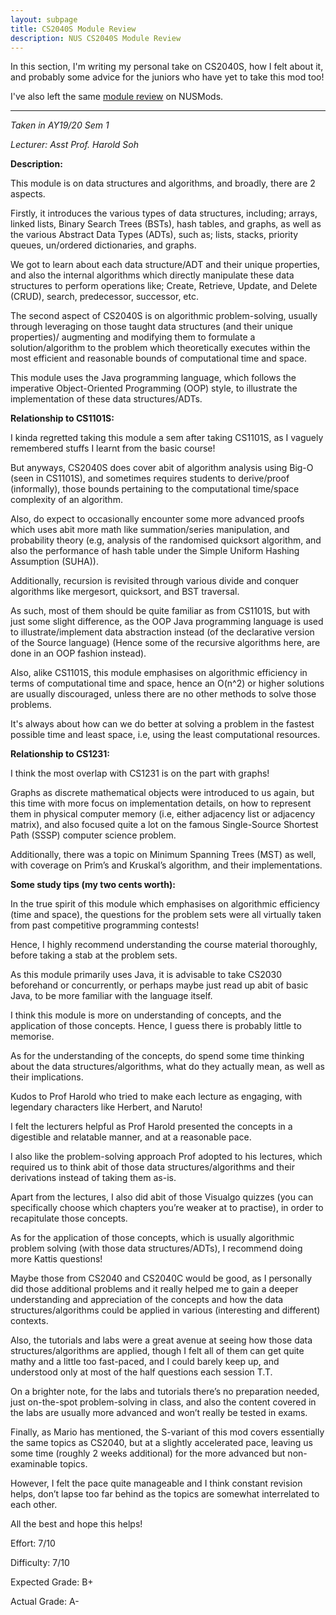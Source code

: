 ```yaml
---
layout: subpage
title: CS2040S Module Review
description: NUS CS2040S Module Review
---
```


In this section, I'm writing my personal take on CS2040S, how I felt about it,
and probably some advice for the juniors who have yet to take this mod too!

I've also left the same [module review](https://nusmods.com/modules/CS2040S/data-structures-and-algorithms)
on NUSMods.

---

_Taken in AY19/20 Sem 1_

_Lecturer: Asst Prof. Harold Soh_

**Description:**

This module is on data structures and algorithms, and broadly, there are 2 aspects.

Firstly, it introduces the various types of data structures, including; arrays, linked lists,
Binary Search Trees (BSTs), hash tables, and graphs, as well as the various
Abstract Data Types (ADTs), such as; lists, stacks, priority queues, un/ordered dictionaries,
and graphs.

We got to learn about each data structure/ADT and their unique properties, and also the internal
algorithms which directly manipulate these data structures to perform operations like; Create,
Retrieve, Update, and Delete (CRUD), search, predecessor, successor, etc.

The second aspect of CS2040S is on algorithmic problem-solving, usually through leveraging
on those taught data structures (and their unique properties)/ augmenting and modifying
them to formulate a solution/algorithm to the problem which theoretically executes within the
most efficient and reasonable bounds of computational time and space.

This module uses the Java programming language, which follows the imperative Object-Oriented
Programming (OOP) style, to illustrate the implementation of these data structures/ADTs.

**Relationship to CS1101S:**

I kinda regretted taking this module a sem after taking CS1101S, as I vaguely remembered
stuffs I learnt from the basic course!

But anyways, CS2040S does cover abit of algorithm analysis using Big-O (seen in CS1101S),
and sometimes requires students to derive/proof (informally), those bounds pertaining to
the computational time/space complexity of an algorithm.

Also, do expect to occasionally encounter some more advanced proofs which uses abit more
math like summation/series manipulation, and probability theory (e.g, analysis of the
randomised quicksort algorithm, and also the performance of hash table under the Simple
Uniform Hashing Assumption (SUHA)).

Additionally, recursion is revisited through various divide and conquer algorithms like
mergesort, quicksort, and BST traversal.

As such, most of them should be quite familiar as from CS1101S, but with just some slight
difference, as the OOP Java programming language is used to illustrate/implement data abstraction
instead (of the declarative version of the Source language) (Hence some of the recursive
algorithms here, are done in an OOP fashion instead).

Also, alike CS1101S, this module emphasises on algorithmic efficiency in terms of computational
time and space, hence an O(n^2) or higher solutions are usually discouraged, unless there
are no other methods to solve those problems.

It's always about how can we do better at solving a problem in the fastest possible time
and least space, i.e, using the least computational resources.

**Relationship to CS1231:**

I think the most overlap with CS1231 is on the part with graphs!

Graphs as discrete mathematical objects were introduced to us again, but this time with
more focus on implementation details, on how to represent them in physical computer memory
(i.e, either adjacency list or adjacency matrix), and also focused quite a lot on the famous
Single-Source Shortest Path (SSSP) computer science problem.

Additionally, there was a topic on Minimum Spanning Trees (MST) as well, with coverage on
Prim’s and Kruskal’s algorithm, and their implementations.

**Some study tips (my two cents worth):**

In the true spirit of this module which emphasises on algorithmic efficiency (time and space), the
questions for the problem sets were all virtually taken from past competitive programming
contests!

Hence, I highly recommend understanding the course material thoroughly, before
taking a stab at the problem sets.

As this module primarily uses Java, it is advisable to take CS2030 beforehand or concurrently,
or perhaps maybe just read up abit of basic Java, to be more familiar with the language itself.

I think this module is more on understanding of concepts, and the application of those
concepts. Hence, I guess there is probably little to memorise.

As for the understanding of the concepts, do spend some time thinking about the data
structures/algorithms, what do they actually mean, as well as their implications.

Kudos to Prof Harold who tried to make each lecture as engaging, with legendary characters like
Herbert, and Naruto!

I felt the lecturers helpful as Prof Harold presented the concepts in a
digestible and relatable manner, and at a reasonable pace.

I also like the problem-solving approach Prof adopted to his lectures, which required us to
think abit of those data structures/algorithms and their derivations instead of taking them as-is.

Apart from the lectures, I also did abit of those Visualgo quizzes (you can specifically choose which chapters
you’re weaker at to practise), in order to recapitulate those concepts.

As for the application of those concepts, which is usually algorithmic problem solving
(with those data structures/ADTs), I recommend doing more Kattis questions!

Maybe those from CS2040 and CS2040C would be good, as I personally did those additional problems
and it really helped me to gain a deeper understanding and appreciation of the concepts and
how the data structures/algorithms could be applied in various (interesting and different)
contexts.

Also, the tutorials and labs were a great avenue at seeing how those data structures/algorithms
are applied, though I felt all of them can get quite mathy and a little too fast-paced,
and I could barely keep up, and understood only at most of the half questions each session T.T.

On a brighter note, for the labs and tutorials there’s no preparation needed, just on-the-spot
problem-solving in class, and also the content covered in the labs are usually more advanced and
won’t really be tested in exams.

Finally, as Mario has mentioned, the S-variant of this mod covers essentially the same
topics as CS2040, but at a slightly accelerated pace, leaving us some time (roughly 2
weeks additional) for the more advanced but non-examinable topics.

However, I felt the pace quite manageable and I think constant revision helps, don’t
lapse too far behind as the topics are somewhat interrelated to each other.

All the best and hope this helps!

Effort: 7/10

Difficulty: 7/10

Expected Grade: B+

Actual Grade: A-
